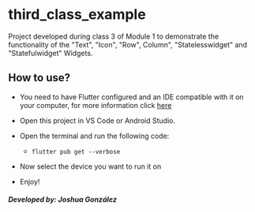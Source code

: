 # third_class_example

Project developed during class 3 of Module 1 to demonstrate the functionality of the "Text", "Icon", "Row", Column", "Statelesswidget" and "Statefulwidget" Widgets.

## How to use?

- You need to have Flutter configured and an IDE compatible with it on your computer, for more information click [here](https://docs.flutter.dev)

- Open this project in VS Code or Android Studio.

- Open the terminal and run the following code:

    - `flutter pub get --verbose`

- Now select the device you want to run it on

- Enjoy!

##### Developed by: Joshua González